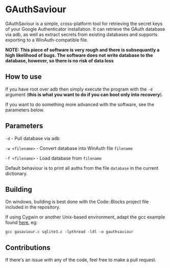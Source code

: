 # GAuthSaviour

GAuthSaviour is a simple, cross-platform tool for retrieving the secret keys of your Google Authenticator installation. It can retrieve the GAuth database via adb, as well as extract secrets from existing databases and supports exporting to a WinAuth-compatible file.

**NOTE: This piece of software is very rough and there is subsequantly a high likelihood of bugs. The software does not write database to the database, however, so there is no risk of data loss**

## How to use
If you have root over adb then simply execute the program with the `-d` argument (**this is what you want to do if you can boot only into recovery**). 

If you want to do something more advanced with the software, see the parameters below.

## Parameters

```-d``` - Pull database via adb

```-w <filename>``` - Convert database into WinAuth file `filename`

```-f <filename>``` - Load database from `filename`

Default behaviour is to print all auths from the file `database` in the current dictionary.

## Building

On windows, building is best done with the Code::Blocks project file included in the repository. 

If using Cygwin or another Unix-based environment, adapt the gcc example found [here](https://www.sqlite.org/howtocompile.html#compiling_the_command_line_interface), eg:

```gcc gasaviour.c sqlite3.c -lpthread -ldl -o gauthsaviour```

## Contributions
If there's an issue with any of the code, feel free to make a pull request.